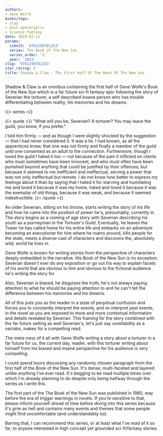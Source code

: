 ```yaml
---
authors:
- Gene Wolfe
books/tags:
- slay
- post-apocalyptic
- science fantasy
date: 2024-02-11
params:
  isbn13: '9781250781253'
  series: The Book of the New Sun
  series_order: '1'
  year: '2021'
slug: '9781250781253'
star_rating: 5
title: Shadow & Claw - The First Half Of The Book Of The New Sun
---
```


Shadow & Claw is an omnibus containing the first half of Gene Wolfe's Book of the New Sun which is a far future sci-fi fantasy epic following the story of Severian the torturer, a self described insane person who has trouble differentiating between reality, his memories and his dreams.

<!--more-->

{{< series >}}

{{< quote >}}
"What will you be, Severian? A torturer? You may leave the guild, you know, if you prefer."

I told him firmly — and as though I were slightly shocked by the suggestion — that I had never considered it. It was a lie. I had known, as all the apprentices knew, that one was not firmly and finally a member of the guild until one consented as an adult to the connection. Furthermore, though I loved the guild I hated it too — not because of the pain it inflicted on clients who must sometimes have been innocent, and who must often have been punished beyond anything that could be justified by their offences; but because it seemed to me inefficient and ineffectual, serving a power that was not only ineffectual but remote. I do not know how better to express my feelings about it than by saying that I hated it for starving and humiliating me and loved it because it was my home, hated and loved it because it was the exemplar of old things, because it was weak, and because it seemed indestructible.
{{< /quote >}}

An older Severian, sitting on his throne, starts writing the story of his life and how he came into the position of power he's, presumably, currently in. The story begins as a coming of age story with Severian describing his youth as a journeyman in the Torturer's Guild. Eventually, he leaves the Tower he has called home for his entire life and embarks on an adventure becoming an executioner for hire where he roams around, kills people for the state, meets a diverse cast of characters and discovers the, absolutely wild, world he lives in.

Gene Wolfe is known for writing stories from the perspective of characters deeply embedded in the narrative. His Book of the New Sun is no exception. Severian doesn't ever do any exposition or go out his way to explain facets of his world that are obvious to him and obvious to the fictional audience he's writing the story for.

Also, Severian is biased, he disguises the truth, he's not always paying attention to what he should be paying attention to and he can't tell the difference between his memories and his dreams.

All of this puts you as the reader in a state of perpetual confusion and forces you to constantly interpret the events, and re-interpret past events, in the novel as you are exposed to more and more contextual information and details revealed by Severian. This framing for the story combined with the far future setting as well Severian's, let's just say unreliability as a narrator, makes for a compelling read.

The meta-ness of it all with Gene Wolfe writing a story about a torturer in a far future for us, the current day, reader, with this torturer writing about himself from his biased and insane perspective for his audience is very compelling.

I could spend hours discussing any randomly chosen paragraph from the first half of the Book of the New Sun. It's dense, multi-faceted and layered unlike anything I've ever read. It's begging to be read multiple times over which I'm already planning to do despite only being halfway through the series as I write this.

The first part of the The Book of the New Sun was published in 1980, way before the era of trigger warnings in novels. If you're sensitive to that, please inform yourself ahead of time before diving into this series because it's grim as hell and contains many events and themes that some people might find uncomfortable (and understandably so).

Barring that, I can recommend this series, or at least what I've read of it so far, to anyone interested in high concept yet grounded sci-fi/fantasy stories.